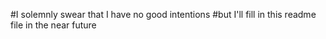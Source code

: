#I solemnly swear that I have no good intentions
#but I'll fill in this readme file in the near future
